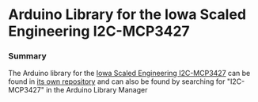 # Arduino Library for the Iowa Scaled Engineering I2C-MCP3427

### Summary

The Arduino library for the [Iowa Scaled Engineering I2C-MCP3427](https://www.iascaled.com/store/I2C-MCP3427) can be found in [its own repository](https://github.com/IowaScaledEngineering/arduino-mcp3427) and can also be found by searching for "I2C-MCP3427" in the Arduino Library Manager

